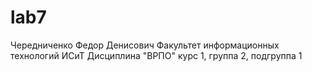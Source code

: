 # lab7
Чередниченко 
Федор
Денисович
Факультет информационных технологий 
ИСиТ
Дисциплина "ВРПО"
курс 1, группа 2, подгруппа 1
